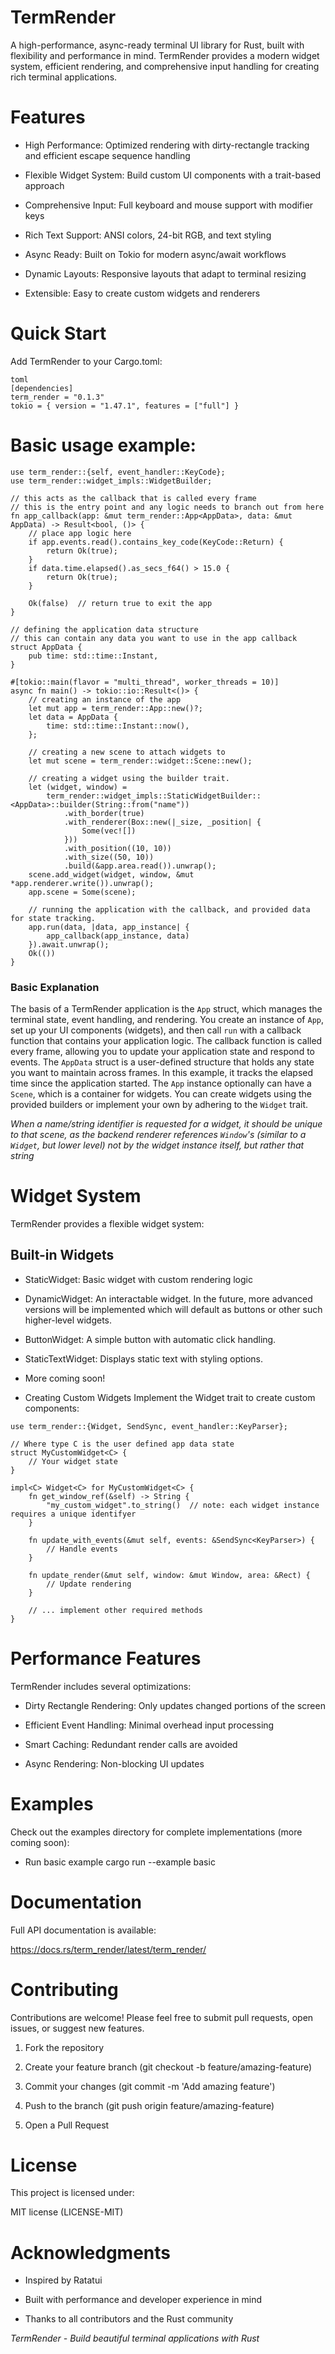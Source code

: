# **TermRender**
A high-performance, async-ready terminal UI library for Rust, built with flexibility and performance in mind. TermRender provides a modern widget system, efficient rendering, and comprehensive input handling for creating rich terminal applications.

# Features
* High Performance: Optimized rendering with dirty-rectangle tracking and efficient escape sequence handling

* Flexible Widget System: Build custom UI components with a trait-based approach

* Comprehensive Input: Full keyboard and mouse support with modifier keys

* Rich Text Support: ANSI colors, 24-bit RGB, and text styling

* Async Ready: Built on Tokio for modern async/await workflows

* Dynamic Layouts: Responsive layouts that adapt to terminal resizing

* Extensible: Easy to create custom widgets and renderers

# Quick Start
Add TermRender to your Cargo.toml:
```
toml
[dependencies]
term_render = "0.1.3"
tokio = { version = "1.47.1", features = ["full"] }
```

# Basic usage example:

```
use term_render::{self, event_handler::KeyCode};
use term_render::widget_impls::WidgetBuilder;

// this acts as the callback that is called every frame
// this is the entry point and any logic needs to branch out from here
fn app_callback(app: &mut term_render::App<AppData>, data: &mut AppData) -> Result<bool, ()> {
    // place app logic here
    if app.events.read().contains_key_code(KeyCode::Return) {
        return Ok(true);
    }
    if data.time.elapsed().as_secs_f64() > 15.0 {
        return Ok(true);
    }
    
    Ok(false)  // return true to exit the app
}

// defining the application data structure
// this can contain any data you want to use in the app callback
struct AppData {
    pub time: std::time::Instant,
}

#[tokio::main(flavor = "multi_thread", worker_threads = 10)]
async fn main() -> tokio::io::Result<()> {
    // creating an instance of the app
    let mut app = term_render::App::new()?;
    let data = AppData {
        time: std::time::Instant::now(),
    };
    
    // creating a new scene to attach widgets to
    let mut scene = term_render::widget::Scene::new();
    
    // creating a widget using the builder trait.
    let (widget, window) =
        term_render::widget_impls::StaticWidgetBuilder::<AppData>::builder(String::from("name"))
            .with_border(true)
            .with_renderer(Box::new(|_size, _position| {
                Some(vec![])
            }))
            .with_position((10, 10))
            .with_size((50, 10))
            .build(&app.area.read()).unwrap();
    scene.add_widget(widget, window, &mut *app.renderer.write()).unwrap();
    app.scene = Some(scene);
    
    // running the application with the callback, and provided data for state tracking.
    app.run(data, |data, app_instance| {
        app_callback(app_instance, data)
    }).await.unwrap();
    Ok(())
}
```

### Basic Explanation
The basis of a TermRender application is the `App` struct, which manages the terminal state, event handling, and rendering. You create an instance of `App`, set up your UI components (widgets), and then call `run` with a callback function that contains your application logic.
The callback function is called every frame, allowing you to update your application state and respond to events.
The `AppData` struct is a user-defined structure that holds any state you want to maintain across frames. In this example, it tracks the elapsed time since the application started.
The `App` instance optionally can have a `Scene`, which is a container for widgets. You can create widgets using the provided builders or implement your own by adhering to the `Widget` trait.

*When a name/string identifier is requested for a widget, it should be unique to that scene, as the backend renderer references `Window`'s (similar to a `Widget`, but lower level) not by the widget instance itself, but rather that string*

# Widget System
TermRender provides a flexible widget system:

## Built-in Widgets
* StaticWidget: Basic widget with custom rendering logic
* DynamicWidget: An interactable widget. In the future, more advanced versions will be implemented which will default as buttons or other such higher-level widgets.
* ButtonWidget: A simple button with automatic click handling.
* StaticTextWidget: Displays static text with styling options.
* More coming soon!

* Creating Custom Widgets
  Implement the Widget trait to create custom components:

```
use term_render::{Widget, SendSync, event_handler::KeyParser};

// Where type C is the user defined app data state
struct MyCustomWidget<C> {
    // Your widget state
}

impl<C> Widget<C> for MyCustomWidget<C> {
    fn get_window_ref(&self) -> String {
        "my_custom_widget".to_string()  // note: each widget instance requires a unique identifyer
    }
    
    fn update_with_events(&mut self, events: &SendSync<KeyParser>) {
        // Handle events
    }
    
    fn update_render(&mut self, window: &mut Window, area: &Rect) {
        // Update rendering
    }
    
    // ... implement other required methods
}
```
# Performance Features
TermRender includes several optimizations:

* Dirty Rectangle Rendering: Only updates changed portions of the screen

* Efficient Event Handling: Minimal overhead input processing

* Smart Caching: Redundant render calls are avoided

* Async Rendering: Non-blocking UI updates

# Examples
Check out the examples directory for complete implementations (more coming soon):

- Run basic example
  cargo run --example basic

# Documentation
Full API documentation is available:

https://docs.rs/term_render/latest/term_render/

# Contributing
Contributions are welcome! Please feel free to submit pull requests, open issues, or suggest new features.

1. Fork the repository

2. Create your feature branch (git checkout -b feature/amazing-feature)

3. Commit your changes (git commit -m 'Add amazing feature')

4. Push to the branch (git push origin feature/amazing-feature)

5. Open a Pull Request

# License
This project is licensed under:

MIT license (LICENSE-MIT)

# Acknowledgments
* Inspired by Ratatui

* Built with performance and developer experience in mind

* Thanks to all contributors and the Rust community

*TermRender - Build beautiful terminal applications with Rust*